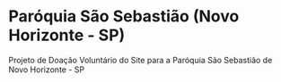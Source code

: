# Paróquia São Sebastião (Novo Horizonte - SP)
Projeto de Doação Voluntário do Site para a Paróquia São Sebastião de Novo Horizonte - SP
